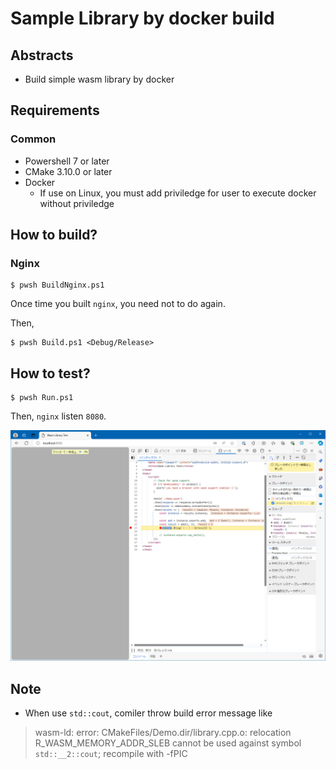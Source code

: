 # Sample Library by docker build

## Abstracts

* Build simple wasm library by docker

## Requirements

### Common

* Powershell 7 or later
* CMake 3.10.0 or later
* Docker
  * If use on Linux, you must add priviledge for user to execute docker without priviledge

## How to build?

### Nginx

````shell
$ pwsh BuildNginx.ps1
````

Once time you built `nginx`, you need not to do again.

Then,

````shell
$ pwsh Build.ps1 <Debug/Release>
````

## How to test?

````shell
$ pwsh Run.ps1
````

Then, `nginx` listen `8080`.

<img src="./images/edge.png" />

## Note

* When use `std::cout`, comiler throw build error message like 

> wasm-ld: error: CMakeFiles/Demo.dir/library.cpp.o: relocation R_WASM_MEMORY_ADDR_SLEB cannot be used against symbol `std::__2::cout`; recompile with -fPIC